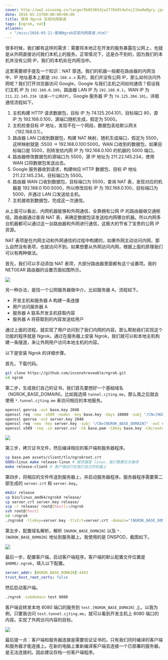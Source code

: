 ```yaml
---
cover: http://ww2.sinaimg.cn/large/9b85365djw1f7bk8tdwtej21kw0w0gry.jpg
date: 2016-05-21T00:00:00+08:00
title: 使用 Ngrok 实现内网穿透
tags: [ngrok, nat]
aliases:
  - "/misc/2016-05-21-使用Ngrok实现内网穿透.html"
---
```

很多时候，我们都有这样的需求：需要将本地正在开发的服务暴露在公网上，也就是从外网直接访问我们本机上的服务。正常情况下，这是办不到的，因为我们的本机并没有公网 IP，我们的本机处在内网当中。

这里需要顺手提及一个知识：NAT 穿透。我们的机器一般都在路由器的内网当中，IP 地址基本上都是 `192.168.x.x` 系列，我们并没有公网 IP，那么如何访问外网呢？我们打开浏览器访问 Google，Google 与我们主机之间如何通信？假设我们主机 IP 为 `192.168.0.100`，路由器 LAN IP 为 `192.168.0.1`，WAN IP 为 `211.22.145.234（这是一个公网IP）`，Google 服务器 IP 为 `74.125.204.101`，详细通信流程如下。

<!--more-->

1. 主机构建 HTTP 请求数据包，目标 IP 为 74.125.204.101，目标端口 80，源 IP 为 192.168.0.100，源端口随机生成，假定为 5000。
2. 主机检查目标 IP 地址，发现不在一个网段，数据包丢给默认网关（192.168.0.1）。
3. 路由器 LAN 口收到数据包，构建 NAT 映射，随机生成端口，假定为 5500，这样映射就是 :5500 -> 192.168.0.100:5000。WAN 口收到的数据包，如果目标端口是 5500，则转发给内网 IP 为 192.168.0.100 的机器的 5000 端口。
4. 路由器修改数据包的源端口为 5500，源 IP 地址为 211.22.145.234，使用 WAN 口将数据包发送出去。
5. Google 服务器收到请求，构建响应 HTTP 数据包，目标 IP 地址 211.22.145.234，目标端口为 5500。
6. 路由器 WAN 口收到数据包，目标端口为 5500，查询 NAT 表，发现对应的机器是 192.168.0.100:5000，所以修改目标 IP 为 192.168.0.100，目标端口为 5000，并通过 LAN 口发送给主机。
7. 主机接收到数据包，完成这一次通信。

从上面可以看出，内网机器能够和外网通信，全靠拥有公网 IP 的路由器做交通枢纽。路由器通过查询 NAT 表，来确定数据包该发送给内网哪台机器。所以内网多台机器都可以通过这一台路由器和外网进行通信，这极大的节省了宝贵的公网 IP 资源。

NAT 表项是在内网主动和外网通信的过程中构建的，如果外网主动访问内网，那么自然没有表项，也就访问不到。如果想要从外网访问内网，根据上面的原理我们可以有两种做法。

首先，我们可以手动添加 NAT 表项，大部分路由器里面都有这个设置项。我的 NETGEAR 路由器的设置页面如图所示。

![](http://ww2.sinaimg.cn/large/9b85365dgw1f43dxm3ux6j21gz0jo78u.jpg)

另一种办法，是找一个公网服务器做中介。比如服务器 A，流程如下。

- 开发主机和服务器 A 构建一条连接
- 用户访问服务器 A
- 服务器 A 联系开发主机获取内容
- 服务器 A 将获取到的内容发送给用户

通过上面的流程，就实现了用户访问到了我们内网的内容。那么帮助我们实现这个功能的程序就是 Ngrok。通过在服务器上安装 Ngrok，我们就可以和本地主机构建一条隧道，来让外网用户访问本地主机的内容。

以下是安装 Ngrok 的详细步骤。

首先，下载代码。

```bash
git clone https://github.com/inconshreveable/ngrok.git
cd ngrok
```

第二步，生成我们自己的证书。我们首先要想好一个基础域名（NGROK_BASE_DOMAIN)。比如我选择 `tunnel.cjting.me`，那么我之后就会使用 `*.tunnel.cjting.me` 来访问相应的本地服务。

```bash
openssl genrsa -out base.key 2048
openssl req -new -x509 -nodes -key base.key -days 10000 -subj "/CN=[NGROK_BASE_DOMAIN]" -out base.pem
openssl genrsa -out server.key 2048
openssl req -new -key server.key -subj "/CN=[NGROK_BASE_DOMAIN]" -out server.csr
openssl x509 -req -in server.csr -CA base.pem -CAkey base.key -CAcreateserial -days 10000 -out server.crt
```

![](http://ww2.sinaimg.cn/large/9b85365djw1f439iat2lpj20qi0g5grx.jpg)

第三步，拷贝证书文件，然后编译相应的客户端和服务器程序。

```bash
cp base.pem assets/client/tls/ngrokroot.crt
GOOS=linux make release-linux # 服务器是 linux，我们需要交叉编译
make release-client # 客户端运行在我们自己的机器上
```

第四步，将相应的文件传送到服务器上，并启动服务器程序。服务器程序需要第二部生成的 `server.crt` 和 `server.key`。

```bash
mkdir release
cp bin/linux_amd64/ngrokd release/
cp server.crt server.key release/
scp -r release/ root@[host]:~/ngrok
ssh root@[host]
cd ~/ngrok
./ngrokd -tlsKey=server.key -tlsCrt=server.crt -domain="[NGROK_BASE_DOMAIN]" -httpAddr=":80" -httpsAddr=":443"
```

第五步，配置域名解析。解析 `[NGROK_BASE_DOMAIN]` 以及 `*.[NGROK_BASE_DOMAIN]` 地址到服务器上。我使用的是 DNSPOD，截图如下。

![](http://ww1.sinaimg.cn/large/9b85365djw1f43rtmytwvj20nn0bqwgl.jpg)

最后一步，配置客户端，启动客户端程序。客户端的默认配置文件位置是 `$HOME/.ngrok`，填入以下配置。

```yaml
server_addr: [NGROK_BASE_DOMAIN]:4443
trust_host_root_certs: false
```

然后启动客户端。

```bash
./ngrok -subdomain test 8080
```

客户端会转发本地 8080 端口的服务到 `test.[NGROK_BASE_DOMAIN]` 上。以我为例，只要我访问 `test.tunnel.cjting.me`，就可以看到开发主机上 8080 端口的内容。实现了外网访问内容的目标。

![](http://ww2.sinaimg.cn/large/9b85365dgw1f43t9r2wshj20iq06i74v.jpg)

最后提一点：客户端和服务器连接是需要验证证书的。只有我们同时编译的客户端和服务器才能连接上。在新的电脑上重新编译客户端去连接一个已部署的服务器，是无法连接的。因此建议存档一份客户端程序。
